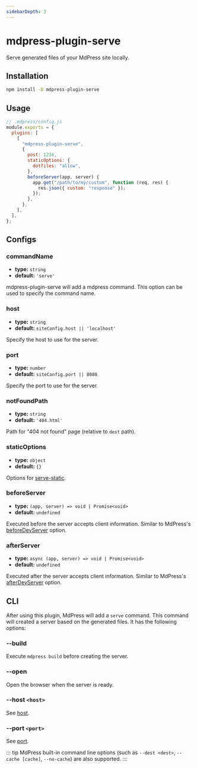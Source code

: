 ```yaml
---
sidebarDepth: 3
---
```


# mdpress-plugin-serve <GitHubLink repo="mdpress/mdpress-community"/>

Serve generated files of your MdPress site locally.

## Installation

```sh
npm install -D mdpress-plugin-serve
```

## Usage

```js
// .mdpress/config.js
module.exports = {
  plugins: [
    [
      "mdpress-plugin-serve",
      {
        post: 1234,
        staticOptions: {
          dotfiles: "allow",
        },
        beforeServer(app, server) {
          app.get("/path/to/my/custom", function (req, res) {
            res.json({ custom: "response" });
          });
        },
      },
    ],
  ],
};
```

## Configs

### commandName

- **type:** `string`
- **default:** `'serve'`

mdpress-plugin-serve will add a mdpress command. This option can be used to specify the command name.

### host

- **type:** `string`
- **default:** `siteConfig.host || 'localhost'`

Specify the host to use for the server.

### port

- **type:** `number`
- **default:** `siteConfig.port || 8080`

Specify the port to use for the server.

### notFoundPath

- **type:** `string`
- **default:** `'404.html'`

Path for "404 not found" page (relative to `dest` path).

### staticOptions

- **type:** `object`
- **default:** `{}`

Options for [serve-static](https://github.com/expressjs/serve-static#servestaticroot-options).

### beforeServer

- **type:** `(app, server) => void | Promise<void>`
- **default:** `undefined`

Executed before the server accepts client information. Similar to MdPress's [beforeDevServer](https://linfeng1997.github.io/mdpress/en/plugin/option-api.html#beforedevserver) option.

### afterServer

- **type:** `async (app, server) => void | Promise<void>`
- **default:** `undefined`

Executed after the server accepts client information. Similar to MdPress's [afterDevServer](https://linfeng1997.github.io/mdpress/en/plugin/option-api.html#afterdevserver) option.

## CLI

After using this plugin, MdPress will add a `serve` command. This command will created a server based on the generated files. It has the following options:

### --build

Execute `mdpress build` before creating the server.

### --open

Open the browser when the server is ready.

### --host `<host>`

See [host](#host).

### --port `<port>`

See [port](#port).

::: tip
MdPress built-in command line options (such as `--dest <dest>`, `--cache [cache]`, `--no-cache`) are also supported.
:::
